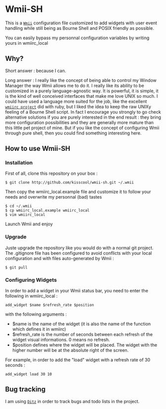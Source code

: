 Wmii-SH
=======

This is a [`Wmii`](http://wmii.suckless.org/) configuration file customized to add widgets with user event handling while still being as Bourne Shell and POSIX friendly as possible.

You can easily bypass my personnal configuration variables by writing yours in wmiirc_local

Why?
----

Short answer : because I can.

Long answer : I really like the concept of being able to control my Window Manager the way Wmii allows me to do it. I really like its ability to be customized in a purely language-agnostic way. It is powerful, it is simple, it is the kind of well conceived interfaces that make me love UNIX so much. I could have used a language more suited for the job, like the excellent [`wmiirc project`](http://github.com/sunaku/wmiirc) did with ruby, but I liked the idea to keep the raw UNIXy feeling of a Bourne Shell script.
In fact I encourage you strongly to go check alternative solutions if you are purely interested in the end result : they bring more configuration possibilities and they are generally more mature than this little pet project of mine. But if you like the concept of configuring Wmii through pure shell, then you could find something interesting here.

How to use Wmii-SH
------------------

### Installation

First of all, clone this repository on your box :

	$ git clone http://github.com/kisscool/wmii-sh.git ~/.wmii

Then copy the wmiirc_local.example file and customize it to follow your needs and overwrite my personnal (bad) tastes

	$ cd ~/.wmii
	$ cp wmiirc_local.example wmiirc_local
	$ vim wmiirc_local

Launch Wmii and enjoy

### Upgrade

Juste upgrade the repository like you would do with a normal git project. The .gitignore file has been configured to avoid conflicts with your local configuration and with files auto-generated by Wmii :

	$ git pull

### Configuring Widgets

In order to add a widget in your Wmii status bar, you need to enter the following in wmiirc_local :

	add_widget $name $refresh_rate $position

with the following arguments :

* $name is the name of the widget (it is also the name of the function which defines it in wmiirc)
* $refresh_rate is the number of seconds between each refresh of the widget visual informations. 0 means no refresh.
* $position defines where the widget will be placed. The widget with the higher number will be at the absolute right of the screen.

For example, in order to add the "load" widget with a refresh rate of 30 seconds :

	add_widget load 30 10

Bug tracking
------------

I am using [`Ditz`](http://ditz.rubyforge.org/) in order to track bugs and todo lists in the project.
